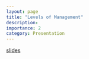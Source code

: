 ```yaml
---
layout: page
title: "Levels of Management"
description: 
importance: 2
category: Presentation
---
```

[slides](https://docs.google.com/presentation/d/1c1iCccMkhvI9z_mY5Upqx__2BIcXLj40KJlwc-vBtK8/edit?usp=sharing)